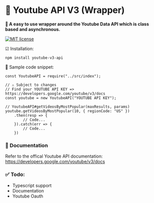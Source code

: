 # 🎥 Youtube API V3 (Wrapper)

__🔭 A easy to use wrapper around the Youtube Data API which is class based and asynchronous.__

[![MIT license](https://img.shields.io/badge/License-MIT-blue.svg)](https://lbesson.mit-license.org/)

☑ Installation:
```
npm install youtube-v3-api 
```

🛒 Sample code snippet:
```JS
const YoutubeAPI = require("../src/index");

// ⚠ Subject to changes
// Find your YOUTUBE API KEY => https://developers.google.com/youtube/v3/docs
const youtube = new YoutubeAPI("YOUTUBE API KEY");

// YoutubeAPI#getVideosByMostPopular(maxResults, params)
youtube.getVideosByMostPopular(10, { regionCode: "US" })
    .then(resp => {
        // Code...
    }).catch(err => {
        // Code...
    })
```

### 📣 Documentation
Refer to the offical Youtube API documentation: https://developers.google.com/youtube/v3/docs

### ✅ Todo:
- Typescript support
- Documentation
- Youtube Oauth
